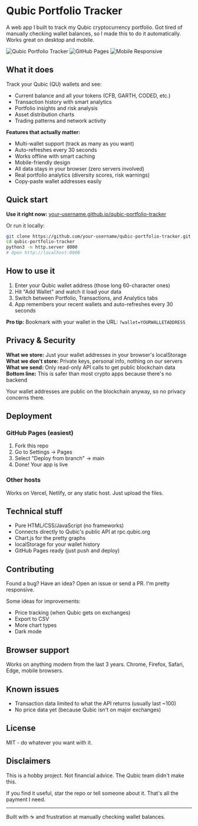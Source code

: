 # Qubic Portfolio Tracker

A web app I built to track my Qubic cryptocurrency portfolio. Got tired of manually checking wallet balances, so I made this to do it automatically. Works great on desktop and mobile.

![Qubic Portfolio Tracker](https://img.shields.io/badge/Qubic-Portfolio%20Tracker-667eea?style=for-the-badge)
![GitHub Pages](https://img.shields.io/badge/GitHub%20Pages-Ready-48bb78?style=for-the-badge)
![Mobile Responsive](https://img.shields.io/badge/Mobile-Responsive-38b2ac?style=for-the-badge)

## What it does

Track your Qubic (QU) wallets and see:
- Current balance and all your tokens (CFB, GARTH, CODED, etc.)
- Transaction history with smart analytics
- Portfolio insights and risk analysis  
- Asset distribution charts
- Trading patterns and network activity

**Features that actually matter:**
- Multi-wallet support (track as many as you want)
- Auto-refreshes every 30 seconds
- Works offline with smart caching
- Mobile-friendly design
- All data stays in your browser (zero servers involved)
- Real portfolio analytics (diversity scores, risk warnings)
- Copy-paste wallet addresses easily

## Quick start

**Use it right now:** [your-username.github.io/qubic-portfolio-tracker](https://your-username.github.io/qubic-portfolio-tracker)

Or run it locally:
```bash
git clone https://github.com/your-username/qubic-portfolio-tracker.git
cd qubic-portfolio-tracker
python3 -m http.server 8000
# Open http://localhost:8000
```

## How to use it

1. Enter your Qubic wallet address (those long 60-character ones)
2. Hit "Add Wallet" and watch it load your data
3. Switch between Portfolio, Transactions, and Analytics tabs
4. App remembers your recent wallets and auto-refreshes every 30 seconds

**Pro tip:** Bookmark with your wallet in the URL: `?wallet=YOURWALLETADDRESS`

## Privacy & Security

**What we store:** Just your wallet addresses in your browser's localStorage  
**What we don't store:** Private keys, personal info, nothing on our servers  
**What we send:** Only read-only API calls to get public blockchain data  
**Bottom line:** This is safer than most crypto apps because there's no backend

Your wallet addresses are public on the blockchain anyway, so no privacy concerns there.

## Deployment

### GitHub Pages (easiest)
1. Fork this repo
2. Go to Settings → Pages  
3. Select "Deploy from branch" → main
4. Done! Your app is live

### Other hosts
Works on Vercel, Netlify, or any static host. Just upload the files.

## Technical stuff

- Pure HTML/CSS/JavaScript (no frameworks)
- Connects directly to Qubic's public API at rpc.qubic.org
- Chart.js for the pretty graphs
- localStorage for your wallet history
- GitHub Pages ready (just push and deploy)

## Contributing

Found a bug? Have an idea? Open an issue or send a PR. I'm pretty responsive.

Some ideas for improvements:
- Price tracking (when Qubic gets on exchanges)
- Export to CSV  
- More chart types
- Dark mode

## Browser support

Works on anything modern from the last 3 years. Chrome, Firefox, Safari, Edge, mobile browsers.

## Known issues

- Transaction data limited to what the API returns (usually last ~100)
- No price data yet (because Qubic isn't on major exchanges)

## License

MIT - do whatever you want with it.

## Disclaimers

This is a hobby project. Not financial advice. The Qubic team didn't make this.

If you find it useful, star the repo or tell someone about it. That's all the payment I need.

---

Built with ☕ and frustration at manually checking wallet balances.
